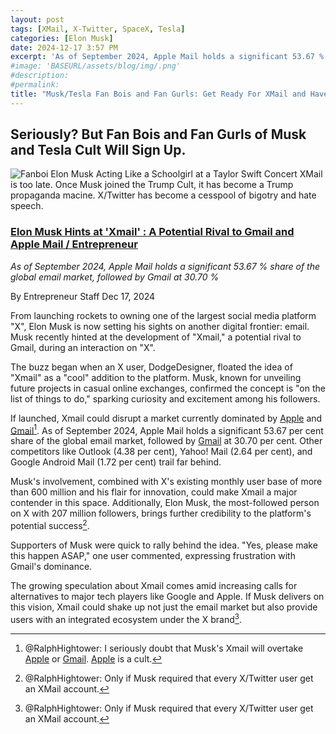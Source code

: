 ```yaml
---
layout: post
tags: [XMail, X-Twitter, SpaceX, Tesla]
categories: [Elon Musk]
date: 2024-12-17 3:57 PM
excerpt: 'As of September 2024, Apple Mail holds a significant 53.67 % share of the global email market, followed by Gmail at 30.70 %'
#image: 'BASEURL/assets/blog/img/.png'
#description:
#permalink:
title: "Musk/Tesla Fan Bois and Fan Gurls: Get Ready For XMail and Have Trump Propaganda Shoved Down Your Throat!"
---
```



## Seriously? But Fan Bois and Fan Gurls of Musk and Tesla Cult Will Sign Up.

![Fanboi Elon Musk Acting Like a Schoolgirl at a Taylor Swift Concert](https://ralphhightower.github.io/blog/img/ElonMuskAtTaylorSwiftConcert.jpg)
XMail is too late. Once Musk joined the Trump Cult, it has become a Trump propaganda macine. X/Twitter has become a cesspool of bigotry and hate speech.

### [Elon Musk Hints at 'Xmail' : A Potential Rival to Gmail and Apple Mail / Entrepreneur](https://www.entrepreneur.com/en-in/news-and-trends/elon-musk-hints-at-xmail-a-potential-rival-to-gmail-and/484394)

*As of September 2024, Apple Mail holds a significant 53.67 % share of the global email market, followed by Gmail at 30.70 %*

By Entrepreneur Staff Dec 17, 2024

From launching rockets to owning one of the largest social media platform "X", Elon Musk is now setting his sights on another digital frontier: email. Musk recently hinted at the development of "Xmail," a potential rival to Gmail, during an interaction on "X".

The buzz began when an X user, DodgeDesigner, floated the idea of "Xmail" as a "cool" addition to the platform. Musk, known for unveiling future projects in casual online exchanges, confirmed the concept is "on the list of things to do," sparking curiosity and excitement among his followers.

If launched, Xmail could disrupt a market currently dominated by [Apple](https://www.apple.com/) and [Gmail](https://mail.google.com/)[^11]. As of September 2024, Apple Mail holds a significant 53.67 per cent share of the global email market, followed by [Gmail](https://mail.google.com/) at 30.70 per cent. Other competitors like Outlook (4.38 per cent), Yahoo! Mail (2.64 per cent), and Google Android Mail (1.72 per cent) trail far behind.

Musk's involvement, combined with X's existing monthly user base of more than 600 million and his flair for innovation, could make Xmail a major contender in this space. Additionally, Elon Musk, the most-followed person on X with 207 million followers, brings further credibility to the platform's potential success[^12].

Supporters of Musk were quick to rally behind the idea. "Yes, please make this happen ASAP," one user commented, expressing frustration with Gmail's dominance.

The growing speculation about Xmail comes amid increasing calls for alternatives to major tech players like Google and Apple. If Musk delivers on this vision, Xmail could shake up not just the email market but also provide users with an integrated ecosystem under the X brand[^12].

[^11]: @RalphHightower: I seriously doubt that Musk's Xmail will overtake [Apple](https://www.apple.com/) or [Gmail](https://mail.google.com/). [Apple](https://www.apple.com/) is a cult.
[^12]: @RalphHightower: Only if Musk required that every X/Twitter user get an XMail account.
